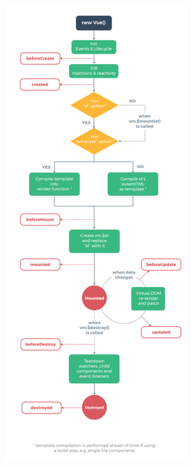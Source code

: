 ![vue life cycle](https://raw.githubusercontent.com/andreaharris-go/learn-vue-js/master/08/vue-lifecycle.png)